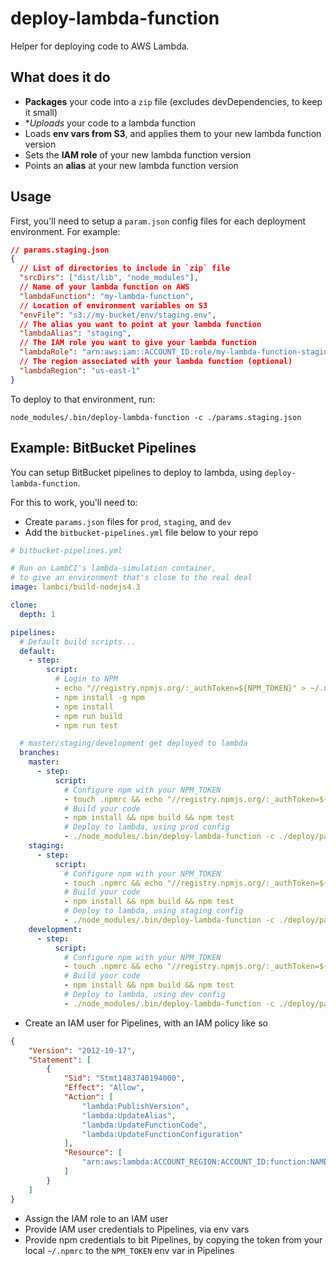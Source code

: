 # deploy-lambda-function

Helper for deploying code to AWS Lambda.

## What does it do

* **Packages** your code into a `zip` file (excludes devDependencies, to keep it small)
* **Uploads* your code to a lambda function
* Loads **env vars from S3**, and applies them to your new lambda function version
* Sets the **IAM role** of your new lambda function version
* Points an **alias** at your new lambda function version

## Usage

First, you'll need to setup a `param.json` config files for each deployment environment. For example:

```json
// params.staging.json
{
  // List of directories to include in `zip` file
  "srcDirs": ["dist/lib", "node_modules"],
  // Name of your lambda function on AWS
  "lambdaFunction": "my-lambda-function",
  // Location of environment variables on S3
  "envFile": "s3://my-bucket/env/staging.env",
  // The alias you want to point at your lambda function
  "lambdaAlias": "staging",
  // The IAM role you want to give your lambda function
  "lambdaRole": "arn:aws:iam::ACCOUNT_ID:role/my-lambda-function-staging",
  // The region associated with your lambda function (optional)
  "lambdaRegion": "us-east-1"
}
```

To deploy to that environment, run:

```
node_modules/.bin/deploy-lambda-function -c ./params.staging.json
```


## Example: BitBucket Pipelines

You can setup BitBucket pipelines to deploy to lambda, using `deploy-lambda-function`.

For this to work, you'll need to:

* Create `params.json` files for `prod`, `staging`, and `dev`
* Add the `bitbucket-pipelines.yml` file below to your repo


```yaml
# bitbucket-pipelines.yml

# Run on LambCI's lambda-simulation container,
# to give an environment that's close to the real deal
image: lambci/build-nodejs4.3

clone:
  depth: 1

pipelines:
  # Default build scripts...
  default:
    - step:
        script:
          # Login to NPM
          - echo "//registry.npmjs.org/:_authToken=${NPM_TOKEN}" > ~/.npmrc
          - npm install -g npm
          - npm install
          - npm run build
          - npm run test

  # master/staging/development get deployed to lambda
  branches:
    master:
      - step:
          script:
            # Configure npm with your NPM_TOKEN
            - touch .npmrc && echo "//registry.npmjs.org/:_authToken=${NPM_TOKEN}" >> .npmrc
            # Build your code
            - npm install && npm build && npm test
            # Deploy to lambda, using prod config
            - ./node_modules/.bin/deploy-lambda-function -c ./deploy/params.prod.json
    staging:
      - step:
          script:
            # Configure npm with your NPM_TOKEN
            - touch .npmrc && echo "//registry.npmjs.org/:_authToken=${NPM_TOKEN}" >> .npmrc
            # Build your code
            - npm install && npm build && npm test
            # Deploy to lambda, using staging config
            - ./node_modules/.bin/deploy-lambda-function -c ./deploy/params.staging.json
    development:
      - step:
          script:
            # Configure npm with your NPM_TOKEN
            - touch .npmrc && echo "//registry.npmjs.org/:_authToken=${NPM_TOKEN}" >> .npmrc
            # Build your code
            - npm install && npm build && npm test
            # Deploy to lambda, using dev config
            - ./node_modules/.bin/deploy-lambda-function -c ./deploy/params.dev.json
```

* Create an IAM user for Pipelines, with an IAM policy like so

```json
{
    "Version": "2012-10-17",
    "Statement": [
        {
            "Sid": "Stmt1483740194000",
            "Effect": "Allow",
            "Action": [
                "lambda:PublishVersion",
                "lambda:UpdateAlias",
                "lambda:UpdateFunctionCode",
                "lambda:UpdateFunctionConfiguration"
            ],
            "Resource": [
                "arn:aws:lambda:ACCOUNT_REGION:ACCOUNT_ID:function:NAME_OF_YOUR_LAMBDA_FUNCTION"
            ]
        }
    ]
}
```

* Assign the IAM role to an IAM user
* Provide IAM user credentials to Pipelines, via env vars
* Provide npm credentials to bit Pipelines, by copying the token from your local `~/.npmrc` to the `NPM_TOKEN` env var in Pipelines